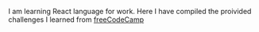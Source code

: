 I am learning React language for work. Here I have compiled the proivided challenges I learned from [freeCodeCamp](https://www.freecodecamp.org/learn/front-end-development-libraries/react/create-a-simple-jsx-element)
